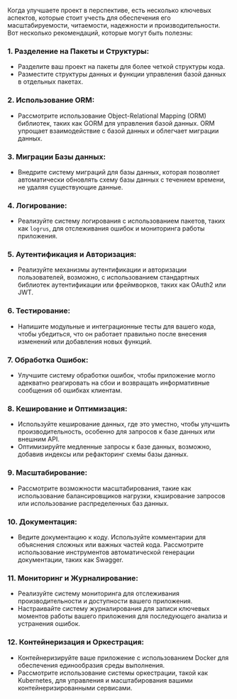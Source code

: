 Когда улучшаете проект в перспективе, есть несколько ключевых аспектов, которые стоит учесть для обеспечения его масштабируемости, читаемости, надежности и производительности. Вот несколько рекомендаций, которые могут быть полезны:

### 1. **Разделение на Пакеты и Структуры:**
- Разделите ваш проект на пакеты для более четкой структуры кода.
- Разместите структуры данных и функции управления базой данных в отдельных пакетах.

### 2. **Использование ORM:**
- Рассмотрите использование Object-Relational Mapping (ORM) библиотек, таких как GORM для управления базой данных. ORM упрощает взаимодействие с базой данных и облегчает миграции данных.

### 3. **Миграции Базы данных:**
- Внедрите систему миграций для базы данных, которая позволяет автоматически обновлять схему базы данных с течением времени, не удаляя существующие данные.

### 4. **Логирование:**
- Реализуйте систему логирования с использованием пакетов, таких как `logrus`, для отслеживания ошибок и мониторинга работы приложения.

### 5. **Аутентификация и Авторизация:**
- Реализуйте механизмы аутентификации и авторизации пользователей, возможно, с использованием стандартных библиотек аутентификации или фреймворков, таких как OAuth2 или JWT.

### 6. **Тестирование:**
- Напишите модульные и интеграционные тесты для вашего кода, чтобы убедиться, что он работает правильно после внесения изменений или добавления новых функций.

### 7. **Обработка Ошибок:**
- Улучшите систему обработки ошибок, чтобы приложение могло адекватно реагировать на сбои и возвращать информативные сообщения об ошибках клиентам.

### 8. **Кеширование и Оптимизация:**
- Используйте кеширование данных, где это уместно, чтобы улучшить производительность, особенно для запросов к базе данных или внешним API.
- Оптимизируйте медленные запросы к базе данных, возможно, добавив индексы или рефакторинг схемы базы данных.

### 9. **Масштабирование:**
- Рассмотрите возможности масштабирования, такие как использование балансировщиков нагрузки, кэширование запросов или использование распределенных баз данных.

### 10. **Документация:**
- Ведите документацию к коду. Используйте комментарии для объяснения сложных или важных частей кода. Рассмотрите использование инструментов автоматической генерации документации, таких как Swagger.

### 11. **Мониторинг и Журналирование:**
- Реализуйте систему мониторинга для отслеживания производительности и доступности вашего приложения.
- Настраивайте систему журналирования для записи ключевых моментов работы вашего приложения для последующего анализа и устранения ошибок.

### 12. **Контейнеризация и Оркестрация:**
- Контейнеризируйте ваше приложение с использованием Docker для обеспечения единообразия среды выполнения.
- Рассмотрите использование системы оркестрации, такой как Kubernetes, для управления и масштабирования вашими контейнеризированными сервисами.
